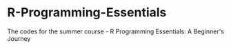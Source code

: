 # R-Programming-Essentials
The codes for the summer course - R Programming Essentials: A Beginner's Journey
